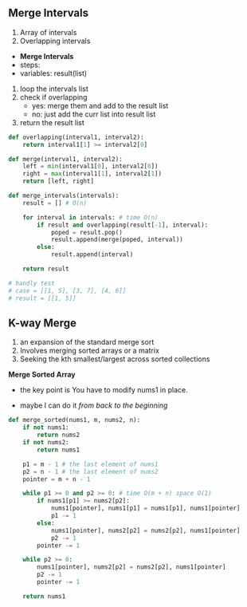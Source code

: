 ## Merge Intervals
1. Array of intervals
2. Overlapping intervals

- **Merge Intervals**
- steps:
- variables: result(list)
1. loop the intervals list
2. check if overlapping
   - yes: merge them and add to the result list
   - no: just add the curr list into result list
3. return the result list

```python
def overlapping(interval1, interval2):
    return interval1[1] >= interval2[0]

def merge(interval1, interval2):
    left = min(interval1[0], interval2[0])
    right = max(interval1[1], interval2[1])
    return [left, right]

def merge_intervals(intervals):
    result = [] # O(n)

    for interval in intervals: # time O(n)
        if result and overlapping(result[-1], interval):
            poped = result.pop()
            result.append(merge(poped, interval))
        else:
            result.append(interval)

    return result

# handly test
# case = [[1, 5], [3, 7], [4, 6]]
# result = [[1, 5]]
```

## K-way Merge
1. an expansion of the standard merge sort
2. Involves merging sorted arrays or a matrix
3. Seeking the kth smallest/largest across sorted collections

**Merge Sorted Array**
- the key point is You have to modify nums1 in place.

- maybe I can do it *from back to the beginning*
```python
def merge_sorted(nums1, m, nums2, n):
    if not nums1:
        return nums2
    if not nums2:
        return nums1

    p1 = m - 1 # the last element of nums1
    p2 = n - 1 # the last element of nums2
    pointer = m + n - 1

    while p1 >= 0 and p2 >= 0: # time O(m + n) space O(1)
        if nums1[p1] >= nums2[p2]:
            nums1[pointer], nums1[p1] = nums1[p1], nums1[pointer]
            p1 -= 1
        else:
            nums1[pointer], nums2[p2] = nums2[p2], nums1[pointer]
            p2 -= 1
        pointer -= 1

    while p2 >= 0:
        nums1[pointer], nums2[p2] = nums2[p2], nums1[pointer]
        p2 -= 1
        pointer -= 1

    return nums1
```
